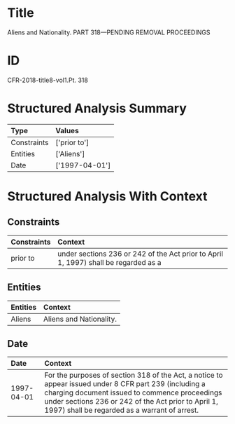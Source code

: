 # Title

 Aliens and Nationality. PART 318—PENDING REMOVAL PROCEEDINGS


# ID

 CFR-2018-title8-vol1.Pt. 318


# Structured Analysis Summary

| Type        | Values         |
|:------------|:---------------|
| Constraints | ['prior to']   |
| Entities    | ['Aliens']     |
| Date        | ['1997-04-01'] |


# Structured Analysis With Context

 


## Constraints

| Constraints   | Context                                                                             |
|:--------------|:------------------------------------------------------------------------------------|
| prior to      | under sections 236 or 242 of the Act prior to April 1, 1997) shall be regarded as a |


## Entities

| Entities   | Context                  |
|:-----------|:-------------------------|
| Aliens     | Aliens  and Nationality. |


## Date

| Date       | Context                                                                                                                                                                                                                                                         |
|:-----------|:----------------------------------------------------------------------------------------------------------------------------------------------------------------------------------------------------------------------------------------------------------------|
| 1997-04-01 | For the purposes of section 318 of the Act, a notice to appear issued under 8 CFR part 239 (including a charging document issued to commence proceedings under sections 236 or 242 of the Act prior to April 1, 1997) shall be regarded as a warrant of arrest. |


